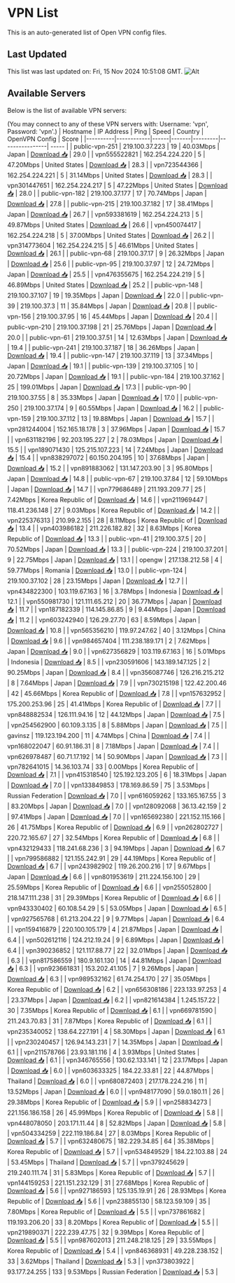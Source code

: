 # VPN List

This is an auto-generated list of Open VPN config files.

## Last Updated

This list was last updated on: Fri, 15 Nov 2024 10:51:08 GMT.
![Alt](https://repobeats.axiom.co/api/embed/186b98318ef1479477931607c1ad7d823f12451f.svg "Repobeats analytics image")

## Available Servers

Below is the list of available VPN servers:

(You may connect to any of these VPN servers with: Username: 'vpn', Password: 'vpn'.)
| Hostname | IP Address | Ping | Speed | Country | OpenVPN Config | Score |
|----------|------------|------|-------|---------|----------------| ----- |
| public-vpn-251 | 219.100.37.223 | 19 | 40.03Mbps | Japan | [Download 📥](./configs/server_0_JP.ovpn) | 29.0 |
| vpn555522821 | 162.254.224.220 | 5 | 47.20Mbps | United States | [Download 📥](./configs/server_1_US.ovpn) | 28.3 |
| vpn723544366 | 162.254.224.221 | 5 | 31.14Mbps | United States | [Download 📥](./configs/server_2_US.ovpn) | 28.3 |
| vpn301447651 | 162.254.224.217 | 5 | 47.22Mbps | United States | [Download 📥](./configs/server_3_US.ovpn) | 28.0 |
| public-vpn-182 | 219.100.37.177 | 17 | 70.74Mbps | Japan | [Download 📥](./configs/server_4_JP.ovpn) | 27.8 |
| public-vpn-215 | 219.100.37.182 | 17 | 38.41Mbps | Japan | [Download 📥](./configs/server_5_JP.ovpn) | 26.7 |
| vpn593381619 | 162.254.224.213 | 5 | 49.87Mbps | United States | [Download 📥](./configs/server_6_US.ovpn) | 26.6 |
| vpn450074417 | 162.254.224.218 | 5 | 37.00Mbps | United States | [Download 📥](./configs/server_7_US.ovpn) | 26.2 |
| vpn314773604 | 162.254.224.215 | 5 | 46.61Mbps | United States | [Download 📥](./configs/server_8_US.ovpn) | 26.1 |
| public-vpn-68 | 219.100.37.17 | 9 | 26.32Mbps | Japan | [Download 📥](./configs/server_9_JP.ovpn) | 25.6 |
| public-vpn-95 | 219.100.37.97 | 12 | 24.72Mbps | Japan | [Download 📥](./configs/server_10_JP.ovpn) | 25.5 |
| vpn476355675 | 162.254.224.219 | 5 | 46.89Mbps | United States | [Download 📥](./configs/server_11_US.ovpn) | 25.2 |
| public-vpn-148 | 219.100.37.107 | 19 | 19.35Mbps | Japan | [Download 📥](./configs/server_12_JP.ovpn) | 22.0 |
| public-vpn-39 | 219.100.37.3 | 11 | 35.84Mbps | Japan | [Download 📥](./configs/server_13_JP.ovpn) | 20.8 |
| public-vpn-156 | 219.100.37.95 | 16 | 45.44Mbps | Japan | [Download 📥](./configs/server_14_JP.ovpn) | 20.4 |
| public-vpn-210 | 219.100.37.198 | 21 | 25.76Mbps | Japan | [Download 📥](./configs/server_15_JP.ovpn) | 20.0 |
| public-vpn-61 | 219.100.37.51 | 14 | 12.63Mbps | Japan | [Download 📥](./configs/server_16_JP.ovpn) | 19.4 |
| public-vpn-241 | 219.100.37.187 | 18 | 36.26Mbps | Japan | [Download 📥](./configs/server_17_JP.ovpn) | 19.4 |
| public-vpn-147 | 219.100.37.119 | 13 | 37.34Mbps | Japan | [Download 📥](./configs/server_18_JP.ovpn) | 19.1 |
| public-vpn-139 | 219.100.37.105 | 10 | 20.72Mbps | Japan | [Download 📥](./configs/server_19_JP.ovpn) | 19.1 |
| public-vpn-184 | 219.100.37.162 | 25 | 199.01Mbps | Japan | [Download 📥](./configs/server_20_JP.ovpn) | 17.3 |
| public-vpn-90 | 219.100.37.55 | 8 | 35.33Mbps | Japan | [Download 📥](./configs/server_21_JP.ovpn) | 17.0 |
| public-vpn-250 | 219.100.37.174 | 9 | 60.55Mbps | Japan | [Download 📥](./configs/server_22_JP.ovpn) | 16.2 |
| public-vpn-159 | 219.100.37.112 | 13 | 19.88Mbps | Japan | [Download 📥](./configs/server_23_JP.ovpn) | 15.7 |
| vpn281244004 | 152.165.18.178 | 3 | 37.96Mbps | Japan | [Download 📥](./configs/server_24_JP.ovpn) | 15.7 |
| vpn631182196 | 92.203.195.227 | 2 | 78.03Mbps | Japan | [Download 📥](./configs/server_25_JP.ovpn) | 15.5 |
| vpn189071430 | 125.215.107.223 | 14 | 7.24Mbps | Japan | [Download 📥](./configs/server_26_JP.ovpn) | 15.4 |
| vpn838297072 | 60.150.204.195 | 10 | 37.68Mbps | Japan | [Download 📥](./configs/server_27_JP.ovpn) | 15.2 |
| vpn891883062 | 131.147.203.90 | 3 | 95.80Mbps | Japan | [Download 📥](./configs/server_28_JP.ovpn) | 14.8 |
| public-vpn-67 | 219.100.37.84 | 12 | 59.10Mbps | Japan | [Download 📥](./configs/server_29_JP.ovpn) | 14.7 |
| vpn779686489 | 211.193.209.77 | 25 | 7.42Mbps | Korea Republic of | [Download 📥](./configs/server_30_KR.ovpn) | 14.6 |
| vpn211969447 | 118.41.236.148 | 27 | 9.03Mbps | Korea Republic of | [Download 📥](./configs/server_31_KR.ovpn) | 14.2 |
| vpn225376313 | 210.99.2.155 | 28 | 8.11Mbps | Korea Republic of | [Download 📥](./configs/server_32_KR.ovpn) | 13.4 |
| vpn403986182 | 211.226.182.82 | 32 | 8.63Mbps | Korea Republic of | [Download 📥](./configs/server_33_KR.ovpn) | 13.3 |
| public-vpn-41 | 219.100.37.5 | 20 | 70.52Mbps | Japan | [Download 📥](./configs/server_34_JP.ovpn) | 13.3 |
| public-vpn-224 | 219.100.37.201 | 9 | 22.75Mbps | Japan | [Download 📥](./configs/server_35_JP.ovpn) | 13.1 |
| opengw | 217.138.212.58 | 4 | 59.77Mbps | Romania | [Download 📥](./configs/server_36_RO.ovpn) | 13.0 |
| public-vpn-124 | 219.100.37.102 | 28 | 23.15Mbps | Japan | [Download 📥](./configs/server_37_JP.ovpn) | 12.7 |
| vpn434822300 | 103.119.67.163 | 16 | 3.78Mbps | Indonesia | [Download 📥](./configs/server_38_ID.ovpn) | 12.1 |
| vpn550981730 | 121.111.65.212 | 20 | 36.77Mbps | Japan | [Download 📥](./configs/server_39_JP.ovpn) | 11.7 |
| vpn187182339 | 114.145.86.85 | 9 | 9.44Mbps | Japan | [Download 📥](./configs/server_40_JP.ovpn) | 11.2 |
| vpn603242940 | 126.29.27.70 | 63 | 8.59Mbps | Japan | [Download 📥](./configs/server_41_JP.ovpn) | 10.8 |
| vpn565356210 | 119.97.247.62 | 40 | 3.12Mbps | China | [Download 📥](./configs/server_42_CN.ovpn) | 9.6 |
| vpn984657404 | 111.238.189.171 | 2 | 7.62Mbps | Japan | [Download 📥](./configs/server_43_JP.ovpn) | 9.0 |
| vpn627356829 | 103.119.67.163 | 16 | 5.01Mbps | Indonesia | [Download 📥](./configs/server_44_ID.ovpn) | 8.5 |
| vpn230591606 | 143.189.147.125 | 2 | 90.25Mbps | Japan | [Download 📥](./configs/server_45_JP.ovpn) | 8.4 |
| vpn356087746 | 126.216.215.212 | 8 | 7.64Mbps | Japan | [Download 📥](./configs/server_46_JP.ovpn) | 7.9 |
| vpn730215198 | 122.42.200.46 | 42 | 45.66Mbps | Korea Republic of | [Download 📥](./configs/server_47_KR.ovpn) | 7.8 |
| vpn157632952 | 175.200.253.96 | 25 | 41.41Mbps | Korea Republic of | [Download 📥](./configs/server_48_KR.ovpn) | 7.7 |
| vpn848882534 | 126.111.94.16 | 12 | 44.12Mbps | Japan | [Download 📥](./configs/server_49_JP.ovpn) | 7.5 |
| vpn254562900 | 60.109.3.135 | 8 | 5.88Mbps | Japan | [Download 📥](./configs/server_50_JP.ovpn) | 7.5 |
| gavinsz | 119.123.194.200 | 11 | 4.74Mbps | China | [Download 📥](./configs/server_51_CN.ovpn) | 7.4 |
| vpn168022047 | 60.91.186.31 | 8 | 7.18Mbps | Japan | [Download 📥](./configs/server_52_JP.ovpn) | 7.4 |
| vpn626978487 | 60.71.17.192 | 14 | 50.90Mbps | Japan | [Download 📥](./configs/server_53_JP.ovpn) | 7.3 |
| vpn782641015 | 14.36.103.74 | 33 | 0.00Mbps | Korea Republic of | [Download 📥](./configs/server_54_KR.ovpn) | 7.1 |
| vpn415318540 | 125.192.123.205 | 6 | 18.31Mbps | Japan | [Download 📥](./configs/server_55_JP.ovpn) | 7.0 |
| vpn133849853 | 178.169.86.59 | 75 | 3.53Mbps | Russian Federation | [Download 📥](./configs/server_56_RU.ovpn) | 7.0 |
| vpn616059262 | 133.165.167.55 | 3 | 83.20Mbps | Japan | [Download 📥](./configs/server_57_JP.ovpn) | 7.0 |
| vpn128092068 | 36.13.42.159 | 2 | 97.41Mbps | Japan | [Download 📥](./configs/server_58_JP.ovpn) | 7.0 |
| vpn165692380 | 221.152.115.166 | 26 | 41.75Mbps | Korea Republic of | [Download 📥](./configs/server_59_KR.ovpn) | 6.9 |
| vpn262802727 | 220.72.165.67 | 27 | 32.54Mbps | Korea Republic of | [Download 📥](./configs/server_60_KR.ovpn) | 6.8 |
| vpn432129433 | 118.241.68.236 | 3 | 94.19Mbps | Japan | [Download 📥](./configs/server_61_JP.ovpn) | 6.7 |
| vpn799586882 | 121.155.242.91 | 29 | 44.19Mbps | Korea Republic of | [Download 📥](./configs/server_62_KR.ovpn) | 6.7 |
| vpn243982902 | 119.26.200.216 | 17 | 9.67Mbps | Japan | [Download 📥](./configs/server_63_JP.ovpn) | 6.6 |
| vpn801953619 | 211.224.156.100 | 29 | 25.59Mbps | Korea Republic of | [Download 📥](./configs/server_64_KR.ovpn) | 6.6 |
| vpn255052800 | 218.147.111.238 | 31 | 29.39Mbps | Korea Republic of | [Download 📥](./configs/server_65_KR.ovpn) | 6.6 |
| vpn943330402 | 60.108.54.29 | 5 | 53.05Mbps | Japan | [Download 📥](./configs/server_66_JP.ovpn) | 6.5 |
| vpn927565768 | 61.213.204.22 | 9 | 9.77Mbps | Japan | [Download 📥](./configs/server_67_JP.ovpn) | 6.4 |
| vpn159416879 | 220.100.105.179 | 4 | 21.87Mbps | Japan | [Download 📥](./configs/server_68_JP.ovpn) | 6.4 |
| vpn502612116 | 124.212.19.24 | 9 | 6.89Mbps | Japan | [Download 📥](./configs/server_69_JP.ovpn) | 6.4 |
| vpn390236852 | 121.117.88.77 | 22 | 32.01Mbps | Japan | [Download 📥](./configs/server_70_JP.ovpn) | 6.3 |
| vpn817586559 | 180.9.161.130 | 14 | 44.81Mbps | Japan | [Download 📥](./configs/server_71_JP.ovpn) | 6.3 |
| vpn923661831 | 153.202.41.105 | 7 | 9.26Mbps | Japan | [Download 📥](./configs/server_72_JP.ovpn) | 6.3 |
| vpn989532162 | 61.74.254.170 | 27 | 35.05Mbps | Korea Republic of | [Download 📥](./configs/server_73_KR.ovpn) | 6.2 |
| vpn656308186 | 223.133.97.253 | 4 | 23.37Mbps | Japan | [Download 📥](./configs/server_74_JP.ovpn) | 6.2 |
| vpn821614384 | 1.245.157.22 | 30 | 7.35Mbps | Korea Republic of | [Download 📥](./configs/server_75_KR.ovpn) | 6.1 |
| vpn669781590 | 211.243.70.83 | 31 | 7.87Mbps | Korea Republic of | [Download 📥](./configs/server_76_KR.ovpn) | 6.1 |
| vpn235340052 | 138.64.227.191 | 4 | 58.30Mbps | Japan | [Download 📥](./configs/server_77_JP.ovpn) | 6.1 |
| vpn230240457 | 126.94.143.231 | 7 | 14.35Mbps | Japan | [Download 📥](./configs/server_78_JP.ovpn) | 6.1 |
| vpn211578766 | 23.93.181.116 | 4 | 3.93Mbps | United States | [Download 📥](./configs/server_79_US.ovpn) | 6.1 |
| vpn346765556 | 130.62.133.141 | 12 | 23.17Mbps | Japan | [Download 📥](./configs/server_80_JP.ovpn) | 6.0 |
| vpn603633325 | 184.22.33.81 | 22 | 44.87Mbps | Thailand | [Download 📥](./configs/server_81_TH.ovpn) | 6.0 |
| vpn680872403 | 217.178.224.216 | 11 | 13.52Mbps | Japan | [Download 📥](./configs/server_82_JP.ovpn) | 6.0 |
| vpn948177090 | 59.0.180.11 | 26 | 29.38Mbps | Korea Republic of | [Download 📥](./configs/server_83_KR.ovpn) | 5.9 |
| vpn258834273 | 221.156.186.158 | 26 | 45.99Mbps | Korea Republic of | [Download 📥](./configs/server_84_KR.ovpn) | 5.8 |
| vpn448078050 | 203.171.11.44 | 8 | 52.82Mbps | Japan | [Download 📥](./configs/server_85_JP.ovpn) | 5.8 |
| vpn504334259 | 222.119.186.84 | 27 | 8.03Mbps | Korea Republic of | [Download 📥](./configs/server_86_KR.ovpn) | 5.7 |
| vpn632480675 | 182.229.34.85 | 64 | 35.38Mbps | Korea Republic of | [Download 📥](./configs/server_87_KR.ovpn) | 5.7 |
| vpn534849529 | 184.22.103.88 | 24 | 53.45Mbps | Thailand | [Download 📥](./configs/server_88_TH.ovpn) | 5.7 |
| vpn379245629 | 219.240.111.74 | 31 | 5.83Mbps | Korea Republic of | [Download 📥](./configs/server_89_KR.ovpn) | 5.7 |
| vpn144159253 | 221.151.232.129 | 31 | 27.68Mbps | Korea Republic of | [Download 📥](./configs/server_90_KR.ovpn) | 5.6 |
| vpn927186593 | 125.135.19.91 | 26 | 28.93Mbps | Korea Republic of | [Download 📥](./configs/server_91_KR.ovpn) | 5.6 |
| vpn238855130 | 58.123.59.109 | 35 | 7.80Mbps | Korea Republic of | [Download 📥](./configs/server_92_KR.ovpn) | 5.5 |
| vpn737861682 | 119.193.206.20 | 33 | 8.20Mbps | Korea Republic of | [Download 📥](./configs/server_93_KR.ovpn) | 5.5 |
| vpn219890371 | 222.239.47.75 | 32 | 9.39Mbps | Korea Republic of | [Download 📥](./configs/server_94_KR.ovpn) | 5.5 |
| vpn987602013 | 211.248.218.125 | 29 | 33.55Mbps | Korea Republic of | [Download 📥](./configs/server_95_KR.ovpn) | 5.4 |
| vpn846368931 | 49.228.238.152 | 33 | 3.62Mbps | Thailand | [Download 📥](./configs/server_96_TH.ovpn) | 5.3 |
| vpn373803922 | 93.177.24.255 | 133 | 9.53Mbps | Russian Federation | [Download 📥](./configs/server_97_RU.ovpn) | 5.3 |
